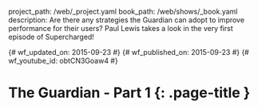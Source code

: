 project_path: /web/_project.yaml book_path: /web/shows/_book.yaml description: Are there any strategies the Guardian can adopt to improve performance for their users? Paul Lewis takes a look in the very first episode of Supercharged!

{# wf_updated_on: 2015-09-23 #} {# wf_published_on: 2015-09-23 #} {# wf_youtube_id: obtCN3Goaw4 #}

# The Guardian - Part 1 {: .page-title }

<div class="video-wrapper">
  <iframe class="devsite-embedded-youtube-video" data-video-id="obtCN3Goaw4"
          data-autohide="1" data-showinfo="0" frameborder="0" allowfullscreen>
  </iframe>
</div>
